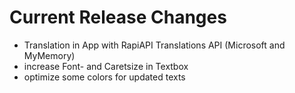 # Current Release Changes

- Translation in App with RapiAPI Translations API (Microsoft and MyMemory)
- increase Font- and Caretsize in Textbox
- optimize some colors for updated texts

